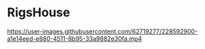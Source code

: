 # RigsHouse

https://user-images.githubusercontent.com/62719277/228592900-a1e14eed-e880-4511-8b95-33a9882e30fa.mp4

